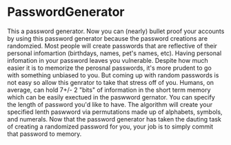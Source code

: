 # PasswordGenerator
This a password generator. Now you can (nearly) bullet proof your accounts by using this password generator because the password creations are randomzied. Most people will create passwords that are reflective of their personal infomartion (birthdays, names, pet's names, etc). Having personal infomation in your password leaves you vulnerable. Despite how much easier it is to memorize the perosnal passwords, it's more prudent to go with something unbiased to you. But coming up with random passwords is not easy so allow this genrator to take that stress off of you. Humans, on average, can hold 7+/- 2 "bits" of information in the short term memory which can be easily exectued in the paswword gernator. You can specify the length of password you'd like to have. The algorithm will create your specified lenth paswword via permutations made up of alphabets, symbols, and numerals. Now that the password generator has taken the dauting task of creating a randomized password for you, your job is to simply commit that password to memory. 


